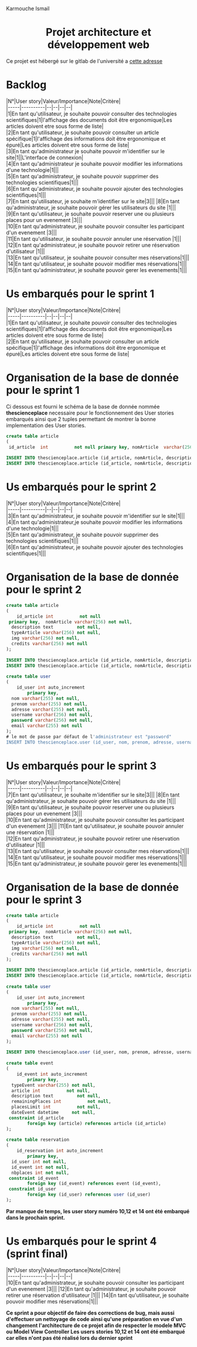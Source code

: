 Karmouche Ismail
# <center> Projet architecture et développement web </center>

Ce projet est hébergé sur le gitlab de l'université a <a href="https://gitlab.univ-lr.fr/ikarmouc/projet_archi_web">cette adresse</a>


# Backlog<a name = "backlog"></a>
|N°|User story|Valeur/Importance|Note|Critère|  
|-----|----------|--|--|--|--|  
|1|En tant qu'utilisateur, je souhaite pouvoir consulter des technologies scientifiques|1|l'affichage des documents doit être ergonomique|Les articles doivent etre sous forme de liste|  
|2|En tant qu'utilisateur, je souhaite pouvoir consulter un article spécifique|1|l'affichage des informations doit être ergonomique et épuré|Les articles doivent etre sous forme de liste|  
|3|En tant qu'administrateur je souhaite pouvoir m'identifier sur le site|1||L'interface de connexion|  
|4|En tant qu'administrateur je souhaite pouvoir modifier les informations d'une technologie|1|||  
|5|En tant qu'administrateur, je souhaite pouvoir supprimer des technologies scientifiques|1|||  
|6|En tant qu'administrateur, je souhaite pouvoir ajouter des technologies scientifiques|1|||  
|7|En tant qu'utilisateur, je souhaite m'identifier sur le site|3|||
|8|En tant qu'administrateur, je souhaite pouvoir gérer les utilisateurs du site |1|||  
|9|En tant qu'utilisateur, je souhaite pouvoir reserver une ou plusieurs places pour un evenement |3|||  
|10|En tant qu'administrateur, je souhaite pouvoir consulter les participant d'un evenement |3|||  
|11|En tant qu'utilisateur, je souhaite pouvoir annuler une réservation |1|||  
|12|En tant qu'administrateur, je souhaite pouvoir retirer une réservation d'utilisateur |1|||  
|13|En tant qu'utilisateur, je souhaite pouvoir consulter mes réservations|1|||
|14|En tant qu'utilisateur,  je souhaite pouvoir modifier mes réservations|1|||
|15|En tant qu'administrateur,  je souhaite pouvoir gerer les evenements|1|||





# Us embarqués pour le sprint 1<a name ="Sprint1"></a>

|N°|User story|Valeur/Importance|Note|Critère|  
|-----|----------|--|--|--|--|  
|1|En tant qu'utilisateur, je souhaite pouvoir consulter des technologies scientifiques|1|l'affichage des documents doit être ergonomique|Les articles doivent etre sous forme de liste|  
|2|En tant qu'utilisateur, je souhaite pouvoir consulter un article spécifique|1|l'affichage des informations doit être ergonomique et épuré|Les articles doivent etre sous forme de liste|

# Organisation de la base de donnée pour le sprint 1


Ci dessous est fourni le schéma de la base de donnée nommée <strong> thescienceplace </strong>necessaire pour le fonctionnement des User stories embarqués ainsi que 2 tuples permettant de montrer la bonne implementation des User stories.

```sql  
create table article  
(  
 id_article  int          not null primary key, nomArticle  varchar(256) not null, description text         not null, typeArticle varchar(256) not null, img         varchar(256) not null, credits     varchar(256) not null);  
  
INSERT INTO thescienceplace.article (id_article, nomArticle, description, typeArticle, img, credits) VALUES (1, 'Les ordinateurs quantiques', 'Lorem Ipsum is simply dummy text of the printing and typesetting industry. Lorem Ipsum has been the industry''s standard dummy text ever since the 1500s, when an unknown printer took a galley of type and scrambled it to make a type specimen book. It has survived not only five centuries, but also the leap into electronic typesetting, remaining essentially unchanged. It was popularised in the 1960s with the release of Letraset sheets containing Lorem Ipsum passages, and more recently with desktop publishing software like Aldus PageMaker including versions of Lorem Ipsum.', 'Informatique', 'ordinateur_quantique', 'https://www.futura-sciences.com/sciences/definitions/physique-ordinateur-quantique-4348/');  
INSERT INTO thescienceplace.article (id_article, nomArticle, description, typeArticle, img, credits) VALUES (2, 'Reacteur a fusion ITER', 'Lorem Ipsum is simply dummy text of the printing and typesetting industry. Lorem Ipsum has been the industry''s standard dummy text ever since the 1500s, when an unknown printer took a galley of type and scrambled it to make a type specimen book. It has survived not only five centuries, but also the leap into electronic typesetting, remaining essentially unchanged. It was popularised in the 1960s with the release of Letraset sheets containing Lorem Ipsum passages, and more recently with desktop publishing software like Aldus PageMaker including versions of Lorem Ipsum.', 'projet_scientifique', 'reacteur_fusion_nucleaire', 'https://www.iter.org/fr/proj/inafewlines');  
```  
# Us embarqués pour le sprint 2<a name = "Sprint2"></a>

|N°|User story|Valeur/Importance|Note|Critère|  
|-----|----------|--|--|--|--|  
|3|En tant qu'administrateur, je souhaite pouvoir m'identifier sur le site|1|||  
|4|En tant qu'administrateur,je souhaite pouvoir modifier les informations d'une technologie|1|||  
|5|En tant qu'administrateur, je souhaite pouvoir supprimer des technologies scientifiques|1|||  
|6|En tant qu'administrateur, je souhaite pouvoir ajouter des technologies scientifiques|1|||

# Organisation de la base de donnée pour le sprint 2
```sql
create table article  
(  
    id_article int          not null  
 primary key,  nomArticle varchar(256) not null,  
  description text         not null,  
  typeArticle varchar(256) not null,  
  img varchar(256) not null,  
  credits varchar(256) not null  
);  
  
INSERT INTO thescienceplace.article (id_article, nomArticle, description, typeArticle, img, credits) VALUES (1, 'Les ordinateurs quantiques', 'Lorem Ipsum is simply dummy text of the printing and typesetting industry. Lorem Ipsum has been the industry''s standard dummy text ever since the 1500s, when an unknown printer took a galley of type and scrambled it to make a type specimen book. It has survived not only five centuries, but also the leap into electronic typesetting, remaining essentially unchanged. It was popularised in the 1960s with the release of Letraset sheets containing Lorem Ipsum passages, and more recently with desktop publishing software like Aldus PageMaker including versions of Lorem Ipsum.', 'Informatique', 'ordinateur_quantique.jpg', 'https://www.futura-sciences.com/sciences/definitions/physique-ordinateur-quantique-4348/');  
INSERT INTO thescienceplace.article (id_article, nomArticle, description, typeArticle, img, credits) VALUES (2, 'Reacteur a fusion ITER', 'Lorem Ipsum is simply dummy text of the printing and typesetting industry. Lorem Ipsum has been the industry''s standard dummy text ever since the 1500s, when an unknown printer took a galley of type and scrambled it to make a type specimen book. It has survived not only five centuries, but also the leap into electronic typesetting, remaining essentially unchanged. It was popularised in the 1960s with the release of Letraset sheets containing Lorem Ipsum passages, and more recently with desktop publishing software like Aldus PageMaker including versions of Lorem Ipsum.', 'projet_scientifique', 'reacteur_fusion_nucleaire.jpg', 'https://www.iter.org/fr/proj/inafewlines');  
  
create table user  
(  
    id_user int auto_increment  
        primary key,  
  nom varchar(255) not null,  
  prenom varchar(255) not null,  
  adresse varchar(255) not null,  
  username varchar(256) not null,  
  password varchar(256) not null,  
  email varchar(255) not null  
);  
# le mot de passe par défaut de l'administrateur est "password"
INSERT INTO thescienceplace.user (id_user, nom, prenom, adresse, username, password, email) VALUES (1, 'Admin', 'The science Place', 'NULL', 'Admin', '$2y$10$FnYItZ3SgntoweH3sAQv6.flgbhMB7/SixYnfXmX72Mu.szsHbRSu', 'admin-thescienceplace@test.com');
```
# Us embarqués pour le sprint 3

|N°|User story|Valeur/Importance|Note|Critère|  
|-----|----------|--|--|--|--|  
|7|En tant qu'utilisateur, je souhaite m'identifier sur le site|3|||
|8|En tant qu'administrateur, je souhaite pouvoir gérer les utilisateurs du site |1|||  
|9|En tant qu'utilisateur, je souhaite pouvoir reserver une ou plusieurs places pour un evenement |3|||  
|10|En tant qu'administrateur, je souhaite pouvoir consulter les participant d'un evenement |3|||
|11|En tant qu'utilisateur, je souhaite pouvoir annuler une réservation |1|||  
|12|En tant qu'administrateur, je souhaite pouvoir retirer une réservation d'utilisateur |1|||  
|13|En tant qu'utilisateur, je souhaite pouvoir consulter mes réservations|1|||
|14|En tant qu'utilisateur,  je souhaite pouvoir modifier mes réservations|1|||
|15|En tant qu'administrateur,  je souhaite pouvoir gerer les evenements|1|||


# Organisation de la base de donnée pour le sprint 3

```sql
create table article  
(  
    id_article int          not null  
 primary key,  nomArticle varchar(256) not null,  
  description text         not null,  
  typeArticle varchar(256) not null,  
  img varchar(256) not null,  
  credits varchar(256) not null  
);  
  
INSERT INTO thescienceplace.article (id_article, nomArticle, description, typeArticle, img, credits) VALUES (1, 'Les ordinateurs quantiques', 'Lorem Ipsum is simply dummy text of the printing and typesetting industry. Lorem Ipsum has been the industry''s standard dummy text ever since the 1500s, when an unknown printer took a galley of type and scrambled it to make a type specimen book. It has survived not only five centuries, but also the leap into electronic typesetting, remaining essentially unchanged. It was popularised in the 1960s with the release of Letraset sheets containing Lorem Ipsum passages, and more recently with desktop publishing software like Aldus PageMaker including versions of Lorem Ipsum.', 'Informatique', 'ordinateur_quantique.jpg', 'https://www.futura-sciences.com/sciences/definitions/physique-ordinateur-quantique-4348/');  
INSERT INTO thescienceplace.article (id_article, nomArticle, description, typeArticle, img, credits) VALUES (2, 'Reacteur a fusion ITER', 'Lorem Ipsum is simply dummy text of the printing and typesetting industry. Lorem Ipsum has been the industry''s standard dummy text ever since the 1500s, when an unknown printer took a galley of type and scrambled it to make a type specimen book. It has survived not only five centuries, but also the leap into electronic typesetting, remaining essentially unchanged. It was popularised in the 1960s with the release of Letraset sheets containing Lorem Ipsum passages, and more recently with desktop publishing software like Aldus PageMaker including versions of Lorem Ipsum.', 'projet_scientifique', 'reacteur_fusion_nucleaire.jpg', 'https://www.iter.org/fr/proj/inafewlines');  
  
create table user  
(  
    id_user int auto_increment  
        primary key,  
  nom varchar(255) not null,  
  prenom varchar(255) not null,  
  adresse varchar(255) not null,  
  username varchar(256) not null,  
  password varchar(256) not null,  
  email varchar(255) not null  
);  
  
INSERT INTO thescienceplace.user (id_user, nom, prenom, adresse, username, password, email) VALUES (1, 'Admin', 'The science Place', 'NULL', 'Admin', '$2y$10$FnYItZ3SgntoweH3sAQv6.flgbhMB7/SixYnfXmX72Mu.szsHbRSu', 'admin-thescienceplace@test.com');  
  
create table event  
(  
    id_event int auto_increment  
        primary key,  
  typeEvent varchar(255) not null,  
  article int          not null,  
  description text         not null,  
  remainingPlaces int          not null,  
  placesLimit int          not null,  
  dateEvent datetime     not null,  
 constraint id_article  
        foreign key (article) references article (id_article)  
);  
  
create table reservation  
(  
    id_reservation int auto_increment  
        primary key,  
  id_user int not null,  
  id_event int not null,  
  nbplaces int not null,  
 constraint id_event  
        foreign key (id_event) references event (id_event),  
 constraint id_user  
        foreign key (id_user) references user (id_user)  
);
``` 
<strong>Par manque de temps, les user story numéro 10,12 et 14 ont été embarqué dans le prochain sprint.
</strong>


# Us embarqués pour le sprint 4 (sprint final)

|N°|User story|Valeur/Importance|Note|Critère|  
|-----|----------|--|--|--|--|  
|10|En tant qu'administrateur, je souhaite pouvoir consulter les participant d'un evenement |3|||
|12|En tant qu'administrateur, je souhaite pouvoir retirer une réservation d'utilisateur |1|||
|14|En tant qu'utilisateur,  je souhaite pouvoir modifier mes réservations|1|||


<strong>Ce sprint a pour objectif de faire des corrections de bug, mais aussi d'effectuer un nettoyage de code ainsi qu'une préparation en vue d'un changement  l'architecture de ce projet afin de respecter le modele MVC ou Model View Controller
Les users stories 10,12 et 14 ont été embarqué  car elles n'ont pas été réalisé lors du dernier sprint</strong>